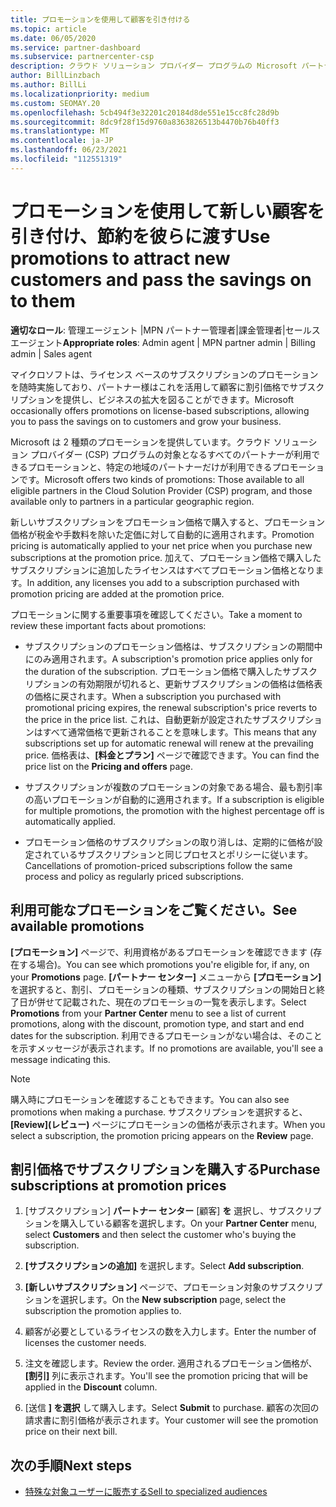 ```yaml
---
title: プロモーションを使用して顧客を引き付ける
ms.topic: article
ms.date: 06/05/2020
ms.service: partner-dashboard
ms.subservice: partnercenter-csp
description: クラウド ソリューション プロバイダー プログラムの Microsoft パートナーが、プロモーション価格でサブスクリプションを購入し、節約を顧客に渡す方法について説明します。
author: BillLinzbach
ms.author: BillLi
ms.localizationpriority: medium
ms.custom: SEOMAY.20
ms.openlocfilehash: 5cb494f3e32201c20184d8de551e15cc8fc28d9b
ms.sourcegitcommit: 8dc9f28f15d9760a8363826513b4470b76b40ff3
ms.translationtype: MT
ms.contentlocale: ja-JP
ms.lasthandoff: 06/23/2021
ms.locfileid: "112551319"
---
```

# <a name="use-promotions-to-attract-new-customers-and-pass-the-savings-on-to-them"></a><span data-ttu-id="41ac3-103">プロモーションを使用して新しい顧客を引き付け、節約を彼らに渡す</span><span class="sxs-lookup"><span data-stu-id="41ac3-103">Use promotions to attract new customers and pass the savings on to them</span></span>



<span data-ttu-id="41ac3-104">**適切なロール**: 管理エージェント |MPN パートナー管理者|課金管理者|セールス エージェント</span><span class="sxs-lookup"><span data-stu-id="41ac3-104">**Appropriate roles**: Admin agent | MPN partner admin | Billing admin | Sales agent</span></span>


<span data-ttu-id="41ac3-105">マイクロソフトは、ライセンス ベースのサブスクリプションのプロモーションを随時実施しており、パートナー様はこれを活用して顧客に割引価格でサブスクリプションを提供し、ビジネスの拡大を図ることができます。</span><span class="sxs-lookup"><span data-stu-id="41ac3-105">Microsoft occasionally offers promotions on license-based subscriptions, allowing you to pass the savings on to customers and grow your business.</span></span> 

<span data-ttu-id="41ac3-106">Microsoft は 2 種類のプロモーションを提供しています。クラウド ソリューション プロバイダー (CSP) プログラムの対象となるすべてのパートナーが利用できるプロモーションと、特定の地域のパートナーだけが利用できるプロモーションです。</span><span class="sxs-lookup"><span data-stu-id="41ac3-106">Microsoft offers two kinds of promotions: Those available to all eligible partners in the Cloud Solution Provider (CSP) program, and those available only to partners in a particular geographic region.</span></span>

<span data-ttu-id="41ac3-107">新しいサブスクリプションをプロモーション価格で購入すると、プロモーション価格が税金や手数料を除いた定価に対して自動的に適用されます。</span><span class="sxs-lookup"><span data-stu-id="41ac3-107">Promotion pricing is automatically applied to your net price when you purchase new subscriptions at the promotion price.</span></span> <span data-ttu-id="41ac3-108">加えて、プロモーション価格で購入したサブスクリプションに追加したライセンスはすべてプロモーション価格となります。</span><span class="sxs-lookup"><span data-stu-id="41ac3-108">In addition, any licenses you add to a subscription purchased with promotion pricing are added at the promotion price.</span></span> 

<span data-ttu-id="41ac3-109">プロモーションに関する重要事項を確認してください。</span><span class="sxs-lookup"><span data-stu-id="41ac3-109">Take a moment to review these important facts about promotions:</span></span>

- <span data-ttu-id="41ac3-110">サブスクリプションのプロモーション価格は、サブスクリプションの期間中にのみ適用されます。</span><span class="sxs-lookup"><span data-stu-id="41ac3-110">A subscription's promotion price applies only for the duration of the subscription.</span></span> <span data-ttu-id="41ac3-111">プロモーション価格で購入したサブスクリプションの有効期限が切れると、更新サブスクリプションの価格は価格表の価格に戻されます。</span><span class="sxs-lookup"><span data-stu-id="41ac3-111">When a subscription you purchased with promotional pricing expires, the renewal subscription's price reverts to the price in the price list.</span></span> <span data-ttu-id="41ac3-112">これは、自動更新が設定されたサブスクリプションはすべて通常価格で更新されることを意味します。</span><span class="sxs-lookup"><span data-stu-id="41ac3-112">This means that any subscriptions set up for automatic renewal will renew at the prevailing price.</span></span> <span data-ttu-id="41ac3-113">価格表は、**[料金とプラン]** ページで確認できます。</span><span class="sxs-lookup"><span data-stu-id="41ac3-113">You can find the price list on the **Pricing and offers** page.</span></span>

- <span data-ttu-id="41ac3-114">サブスクリプションが複数のプロモーションの対象である場合、最も割引率の高いプロモーションが自動的に適用されます。</span><span class="sxs-lookup"><span data-stu-id="41ac3-114">If a subscription is eligible for multiple promotions, the promotion with the highest percentage off is automatically applied.</span></span>

- <span data-ttu-id="41ac3-115">プロモーション価格のサブスクリプションの取り消しは、定期的に価格が設定されているサブスクリプションと同じプロセスとポリシーに従います。</span><span class="sxs-lookup"><span data-stu-id="41ac3-115">Cancellations of promotion-priced subscriptions follow the same process and policy as regularly priced subscriptions.</span></span>

## <a name="see-available-promotions"></a><span data-ttu-id="41ac3-116">利用可能なプロモーションをご覧ください。</span><span class="sxs-lookup"><span data-stu-id="41ac3-116">See available promotions</span></span>

<span data-ttu-id="41ac3-117">**[プロモーション]** ページで、利用資格があるプロモーションを確認できます (存在する場合)。</span><span class="sxs-lookup"><span data-stu-id="41ac3-117">You can see which promotions you're eligible for, if any, on your **Promotions** page.</span></span> <span data-ttu-id="41ac3-118">**[パートナー センター]** メニューから **[プロモーション]** を選択すると、割引、プロモーションの種類、サブスクリプションの開始日と終了日が併せて記載された、現在のプロモーショの一覧を表示します。</span><span class="sxs-lookup"><span data-stu-id="41ac3-118">Select **Promotions** from your **Partner Center** menu to see a list of current promotions, along with the discount, promotion type, and start and end dates for the subscription.</span></span> <span data-ttu-id="41ac3-119">利用できるプロモーションがない場合は、そのことを示すメッセージが表示されます。</span><span class="sxs-lookup"><span data-stu-id="41ac3-119">If no promotions are available, you'll see a message indicating this.</span></span> 

> [!NOTE]  
> <span data-ttu-id="41ac3-120">購入時にプロモーションを確認することもできます。</span><span class="sxs-lookup"><span data-stu-id="41ac3-120">You can also see promotions when making a purchase.</span></span> <span data-ttu-id="41ac3-121">サブスクリプションを選択すると、 **[Review]\(レビュー\)** ページにプロモーションの価格が表示されます。</span><span class="sxs-lookup"><span data-stu-id="41ac3-121">When you select a subscription, the promotion pricing appears on the **Review** page.</span></span>

## <a name="purchase-subscriptions-at-promotion-prices"></a><span data-ttu-id="41ac3-122">割引価格でサブスクリプションを購入する</span><span class="sxs-lookup"><span data-stu-id="41ac3-122">Purchase subscriptions at promotion prices</span></span>

1. <span data-ttu-id="41ac3-123">[サブスクリプション] **パートナー センター** [顧客] **を** 選択し、サブスクリプションを購入している顧客を選択します。</span><span class="sxs-lookup"><span data-stu-id="41ac3-123">On your **Partner Center** menu, select **Customers** and then select the customer who's buying the subscription.</span></span> 

2. <span data-ttu-id="41ac3-124">**[サブスクリプションの追加]** を選択します。</span><span class="sxs-lookup"><span data-stu-id="41ac3-124">Select **Add subscription**.</span></span>

3. <span data-ttu-id="41ac3-125">**[新しいサブスクリプション]** ページで、プロモーション対象のサブスクリプションを選択します。</span><span class="sxs-lookup"><span data-stu-id="41ac3-125">On the **New subscription** page, select the subscription the promotion applies to.</span></span>

4. <span data-ttu-id="41ac3-126">顧客が必要としているライセンスの数を入力します。</span><span class="sxs-lookup"><span data-stu-id="41ac3-126">Enter the number of licenses the customer needs.</span></span> 

5. <span data-ttu-id="41ac3-127">注文を確認します。</span><span class="sxs-lookup"><span data-stu-id="41ac3-127">Review the order.</span></span> <span data-ttu-id="41ac3-128">適用されるプロモーション価格が、**[割引]** 列に表示されます。</span><span class="sxs-lookup"><span data-stu-id="41ac3-128">You'll see the promotion pricing that will be applied in the **Discount** column.</span></span>  

6. <span data-ttu-id="41ac3-129">[送信 **] を選択** して購入します。</span><span class="sxs-lookup"><span data-stu-id="41ac3-129">Select **Submit** to purchase.</span></span> <span data-ttu-id="41ac3-130">顧客の次回の請求書に割引価格が表示されます。</span><span class="sxs-lookup"><span data-stu-id="41ac3-130">Your customer will see the promotion price on their next bill.</span></span>  


## <a name="next-steps"></a><span data-ttu-id="41ac3-131">次の手順</span><span class="sxs-lookup"><span data-stu-id="41ac3-131">Next steps</span></span>

- [<span data-ttu-id="41ac3-132">特殊な対象ユーザーに販売する</span><span class="sxs-lookup"><span data-stu-id="41ac3-132">Sell to specialized audiences</span></span>](sell-to-education-customers.md)